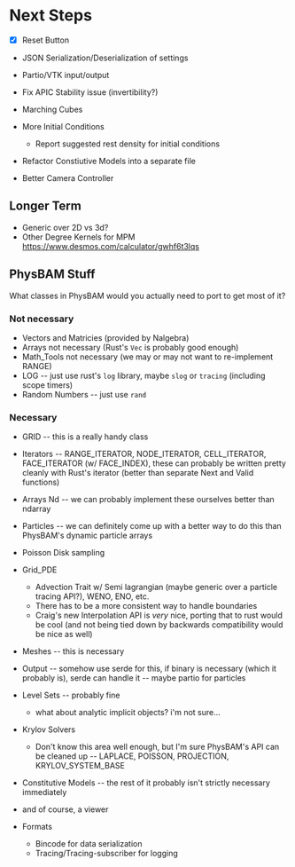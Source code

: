 # Next Steps

* [X] Reset Button  
* JSON Serialization/Deserialization of settings
* Partio/VTK input/output
* Fix APIC Stability issue (invertibility?)
* Marching Cubes
* More Initial Conditions
    - Report suggested rest density for initial conditions 

* Refactor Constiutive Models into a separate file
* Better Camera Controller

## Longer Term
* Generic over 2D vs 3d?
* Other Degree Kernels for MPM
     https://www.desmos.com/calculator/gwhf6t3lqs


## PhysBAM Stuff
What classes in PhysBAM would you actually need to port to get most of it?

### Not necessary
* Vectors and Matricies (provided by Nalgebra)
* Arrays not necessary (Rust's `Vec` is probably good enough)
* Math_Tools not necessary (we may or may not want to re-implement RANGE)
* LOG -- just use rust's `log` library, maybe `slog` or `tracing` (including scope timers)
* Random Numbers -- just use `rand`

### Necessary
* GRID -- this is a really handy class
* Iterators -- RANGE_ITERATOR, NODE_ITERATOR, CELL_ITERATOR, FACE_ITERATOR (w/ FACE_INDEX), these can probably be written pretty cleanly with Rust's iterator (better than separate Next and Valid functions)
* Arrays Nd -- we can probably implement these ourselves better than ndarray
* Particles -- we can definitely come up with a better way to do this than PhysBAM's dynamic particle arrays
* Poisson Disk sampling
* Grid_PDE
    - Advection Trait w/ Semi lagrangian (maybe generic over a particle tracing API?), WENO, ENO, etc.
    - There has to be a more consistent way to handle boundaries
    - Craig's new Interpolation API is _very_ nice, porting that to rust would be cool (and not being tied down by backwards compatibility would be nice as well)
* Meshes -- this is necessary
* Output -- somehow use serde for this, if binary is necessary (which it probably is), serde can handle it -- maybe partio for particles
* Level Sets -- probably fine
    - what about analytic implicit objects? i'm not sure...
* Krylov Solvers
    - Don't know this area well enough, but I'm sure PhysBAM's API can be cleaned up -- LAPLACE, POISSON, PROJECTION, KRYLOV_SYSTEM_BASE
* Constitutive Models -- the rest of it probably isn't strictly necessary immediately
* and of course, a viewer

* Formats
    - Bincode for data serialization
    - Tracing/Tracing-subscriber for logging
